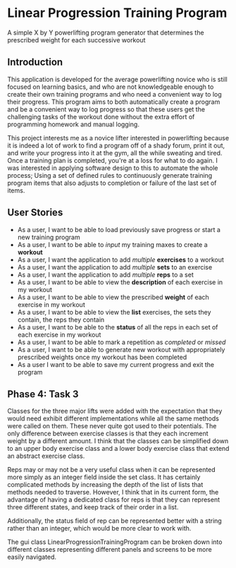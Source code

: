 # Linear Progression Training Program

A simple X by Y powerlifting program generator that determines the prescribed weight for each successive workout

## Introduction

This application is developed for the average powerlifting novice who is still focused on learning basics, and who are
not knowledgeable enough to create their own training programs and who need a convenient way to log their progress.
This program aims to both automatically create a program and be a convenient way to log progress so that these users
get the challenging tasks of the workout done without the extra effort of programming homework and manual logging.

This project interests me as a novice lifter interested in powerlifting because it is indeed a lot of work to find a
program off of a shady forum, print it out, and write your progress into it at the gym, all the while sweating and
tired. Once a training plan is completed, you're at a loss for what to do again. I was interested in applying software 
design to this to automate the whole process; Using a set of defined rules to continuously generate training program
items that also adjusts to completion or failure of the last set of items.

## User Stories
- As a user, I want to be able to load previously save progress or start a new training program
- As a user, I want to be able to *input* my training maxes to create a **workout**
- As a user, I want the application to add *multiple* **exercises** to a workout
- As a user, I want the application to add *multiple* **sets** to an exercise
- As a user, I want the application to add *multiple* **reps** to a set
- As a user, I want to be able to view the **description** of each exercise in my workout
- As a user, I want to be able to view the prescribed **weight** of each exercise in my workout
- As a user, I want to be able to view the **list** exercises, the sets they contain, the reps they contain
- As a user, I want to be able to the **status** of all the reps in each set of each exercise in my workout
- As a user, I want to be able to mark a repetition as *completed* or *missed*
- As a user, I want to be able to generate new workout with appropriately prescribed weights once my workout has been
completed
- As a user I want to be able to save my current progress and exit the program

## Phase 4: Task 3
Classes for the three major lifts were added with the expectation that they would need exhibit different implementations
while all the same methods were called on them. These never quite got used to their
potentials. The only difference between exercise classes is that they each increment weight by a different
amount. I think that the classes can be simplified down to an upper body exercise class
and a lower body exercise class that extend an abstract exercise class.

Reps may or may not be a very useful class when it can be represented more simply as an integer field inside the set
class. It has certainly complicated methods by increasing the depth of the list of lists that methods needed to 
traverse. However, I think that in its current form, the advantage of having a dedicated class for reps is that they can
represent three different states, and keep track of their order in a list. 

Additionally, the status field of rep can be represented better with a string rather than an integer, which would be
more clear to work with.

The gui class LinearProgressionTrainingProgram can be broken down into different classes representing different panels
and screens to be more easily navigated.
